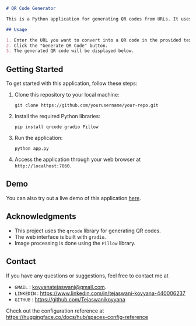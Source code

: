 

```markdown
# QR Code Generator

This is a Python application for generating QR codes from URLs. It uses the `qrcode` library to create QR codes and can be accessed through a web interface created using `gradio`.

## Usage

1. Enter the URL you want to convert into a QR code in the provided textbox.
2. Click the "Generate QR Code" button.
3. The generated QR code will be displayed below.
```


## Getting Started

To get started with this application, follow these steps:

1. Clone this repository to your local machine:

   ```shell
   git clone https://github.com/yourusername/your-repo.git
   ```

2. Install the required Python libraries:

   ```shell
   pip install qrcode gradio Pillow
   ```

3. Run the application:

   ```shell
   python app.py
   ```

4. Access the application through your web browser at `http://localhost:7860`.

## Demo

You can also try out a live demo of this application [here](https://huggingface.co/spaces/Tejaswani/QR_Generator).



## Acknowledgments

- This project uses the `qrcode` library for generating QR codes.
- The web interface is built with `gradio`.
- Image processing is done using the `Pillow` library.

## Contact

If you have any questions or suggestions, feel free to contact me at 
- `GMAIL` : koyyanatejaswani@gmail.com.
- `LINKEDIN` : https://www.linkedin.com/in/tejaswani-koyyana-440006237
- `GITHUB` : https://github.com/Tejaswanikoyyana


Check out the configuration reference at https://huggingface.co/docs/hub/spaces-config-reference
